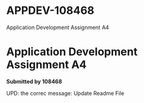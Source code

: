 # APPDEV-108468
Application Development Assignment A4

# **Application Development Assignment A4**
**Submitted by 108468** 

UPD: the correc message: Update Readme File